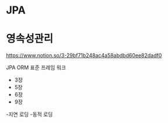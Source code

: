 # JPA




# 영속성관리
https://www.notion.so/3-29bf71b248ac4a58abdbd60ee82dadf0




JPA ORM 표준 프레임 워크 
- 3장
- 5장
- 6장
- 9장



-지연 로딩
-동적 로딩


